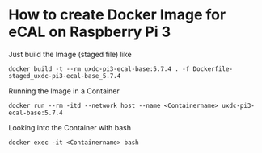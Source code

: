# How to create Docker Image for eCAL on Raspberry Pi 3

Just build the Image (staged file) like
```
docker build -t --rm uxdc-pi3-ecal-base:5.7.4 . -f Dockerfile-staged_uxdc-pi3-ecal-base_5.7.4
```

Running the Image in a Container
```
docker run --rm -itd --network host --name <Containername> uxdc-pi3-ecal-base:5.7.4 
```
  
Looking into the Container with bash
```
docker exec -it <Containername> bash
```
